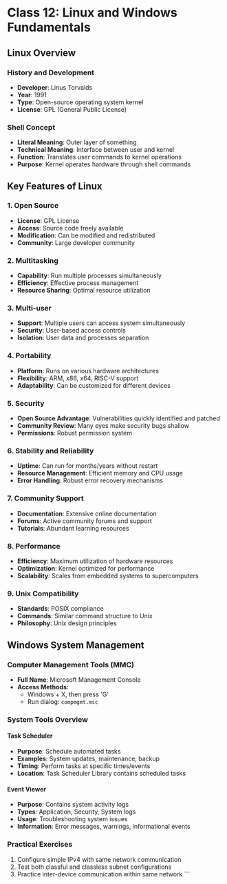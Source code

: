 # Class 12: Linux and Windows Fundamentals

## Linux Overview

### History and Development
- **Developer**: Linus Torvalds
- **Year**: 1991
- **Type**: Open-source operating system kernel
- **License**: GPL (General Public License)

### Shell Concept
- **Literal Meaning**: Outer layer of something
- **Technical Meaning**: Interface between user and kernel
- **Function**: Translates user commands to kernel operations
- **Purpose**: Kernel operates hardware through shell commands

## Key Features of Linux

### 1. Open Source
- **License**: GPL License
- **Access**: Source code freely available
- **Modification**: Can be modified and redistributed
- **Community**: Large developer community

### 2. Multitasking
- **Capability**: Run multiple processes simultaneously
- **Efficiency**: Effective process management
- **Resource Sharing**: Optimal resource utilization

### 3. Multi-user
- **Support**: Multiple users can access system simultaneously
- **Security**: User-based access controls
- **Isolation**: User data and processes separation

### 4. Portability
- **Platform**: Runs on various hardware architectures
- **Flexibility**: ARM, x86, x64, RISC-V support
- **Adaptability**: Can be customized for different devices

### 5. Security
- **Open Source Advantage**: Vulnerabilities quickly identified and patched
- **Community Review**: Many eyes make security bugs shallow
- **Permissions**: Robust permission system

### 6. Stability and Reliability
- **Uptime**: Can run for months/years without restart
- **Resource Management**: Efficient memory and CPU usage
- **Error Handling**: Robust error recovery mechanisms

### 7. Community Support
- **Documentation**: Extensive online documentation
- **Forums**: Active community forums and support
- **Tutorials**: Abundant learning resources

### 8. Performance
- **Efficiency**: Maximum utilization of hardware resources
- **Optimization**: Kernel optimized for performance
- **Scalability**: Scales from embedded systems to supercomputers

### 9. Unix Compatibility
- **Standards**: POSIX compliance
- **Commands**: Similar command structure to Unix
- **Philosophy**: Unix design principles

## Windows System Management

### Computer Management Tools (MMC)
- **Full Name**: Microsoft Management Console
- **Access Methods**:
  - Windows + X, then press 'G'
  - Run dialog: `compmgmt.msc`

### System Tools Overview

#### Task Scheduler
- **Purpose**: Schedule automated tasks
- **Examples**: System updates, maintenance, backup
- **Timing**: Perform tasks at specific times/events
- **Location**: Task Scheduler Library contains scheduled tasks

#### Event Viewer
- **Purpose**: Contains system activity logs
- **Types**: Application, Security, System logs
- **Usage**: Troubleshooting system issues
- **Information**: Error messages, warnings, informational events

### Practical Exercises
1. Configure simple IPv4 with same network communication
2. Test both classful and classless subnet configurations
3. Practice inter-device communication within same network
\`\`\`
